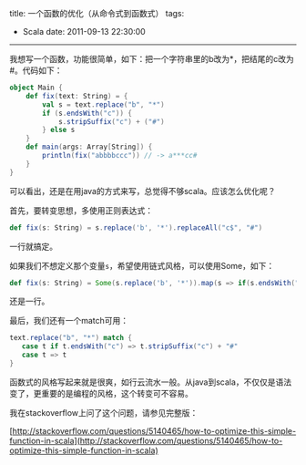title: 一个函数的优化（从命令式到函数式）
tags:
  - Scala
date: 2011-09-13 22:30:00
---

我想写一个函数，功能很简单，如下：把一个字符串里的b改为*，把结尾的c改为#。代码如下：

```scala
object Main {
    def fix(text: String) = {
        val s = text.replace("b", "*")
        if (s.endsWith("c")) {
            s.stripSuffix("c") + ("#")
        } else s
    }
    def main(args: Array[String]) {
        println(fix("abbbbccc")) // -> a***cc#
    }
}
```

可以看出，还是在用java的方式来写，总觉得不够scala。应该怎么优化呢？

首先，要转变思想，多使用正则表达式：

```scala
def fix(s: String) = s.replace('b', '*').replaceAll("c$", "#")
```

一行就搞定。

如果我们不想定义那个变量`s`，希望使用链式风格，可以使用Some，如下：

```scala
def fix(s: String) = Some(s.replace('b', '*')).map(s => if(s.endsWith("c")) s.init + "#" else s).get
```

还是一行。

最后，我们还有一个match可用：

```scala
text.replace("b", "*") match {
   case t if t.endsWith("c") => t.stripSuffix("c") + "#"
   case t => t
}
```

函数式的风格写起来就是很爽，如行云流水一般。从java到scala，不仅仅是语法变了，更重要的是编程的风格，这个转变可不容易。

我在stackoverflow上问了这个问题，请参见完整版：

[http://stackoverflow.com/questions/5140465/how-to-optimize-this-simple-function-in-scala](http://stackoverflow.com/questions/5140465/how-to-optimize-this-simple-function-in-scala)